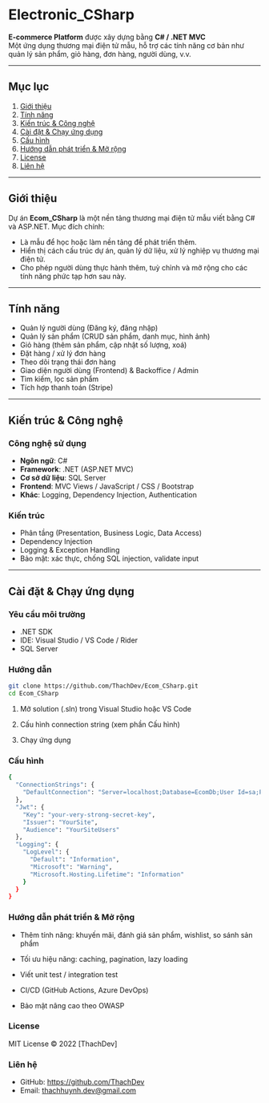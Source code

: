 # Electronic_CSharp  
**E-commerce Platform** được xây dựng bằng **C# / .NET MVC**  
Một ứng dụng thương mại điện tử mẫu, hỗ trợ các tính năng cơ bản như quản lý sản phẩm, giỏ hàng, đơn hàng, người dùng, v.v.

---

## Mục lục

1. [Giới thiệu](#giới-thiệu)  
2. [Tính năng](#tính-năng)  
3. [Kiến trúc & Công nghệ](#kiến-trúc--công-nghệ)  
4. [Cài đặt & Chạy ứng dụng](#cài-đặt--chạy-ứng-dụng)  
5. [Cấu hình](#cấu-hình)  
6. [Hướng dẫn phát triển & Mở rộng](#hướng-dẫn-phát-triển--mở-rộng)  
7. [License](#license)  
8. [Liên hệ](#liên-hệ)

---

## Giới thiệu

Dự án **Ecom_CSharp** là một nền tảng thương mại điện tử mẫu viết bằng C# và ASP.NET. Mục đích chính:

- Là mẫu để học hoặc làm nền tảng để phát triển thêm.  
- Hiển thị cách cấu trúc dự án, quản lý dữ liệu, xử lý nghiệp vụ thương mại điện tử.  
- Cho phép người dùng thực hành thêm, tuỳ chỉnh và mở rộng cho các tính năng phức tạp hơn sau này.

---

## Tính năng

- Quản lý người dùng (Đăng ký, đăng nhập)  
- Quản lý sản phẩm (CRUD sản phẩm, danh mục, hình ảnh)  
- Giỏ hàng (thêm sản phẩm, cập nhật số lượng, xoá)  
- Đặt hàng / xử lý đơn hàng  
- Theo dõi trạng thái đơn hàng  
- Giao diện người dùng (Frontend) & Backoffice / Admin  
- Tìm kiếm, lọc sản phẩm  
- Tích hợp thanh toán (Stripe)    
---

## Kiến trúc & Công nghệ

### Công nghệ sử dụng

- **Ngôn ngữ**: C#  
- **Framework**: .NET (ASP.NET MVC)  
- **Cơ sở dữ liệu**: SQL Server 
- **Frontend**: MVC Views / JavaScript / CSS / Bootstrap  
- **Khác**: Logging, Dependency Injection, Authentication  

### Kiến trúc

- Phân tầng (Presentation, Business Logic, Data Access)   
- Dependency Injection  
- Logging & Exception Handling  
- Bảo mật: xác thực, chống SQL injection, validate input  

---

## Cài đặt & Chạy ứng dụng

### Yêu cầu môi trường

- .NET SDK
- IDE: Visual Studio / VS Code / Rider  
- SQL Server  

### Hướng dẫn

```bash
git clone https://github.com/ThachDev/Ecom_CSharp.git
cd Ecom_CSharp
```
1. Mở solution (.sln) trong Visual Studio hoặc VS Code

2. Cấu hình connection string (xem phần Cấu hình)

3. Chạy ứng dụng

### Cấu hình
```bash
{
  "ConnectionStrings": {
    "DefaultConnection": "Server=localhost;Database=EcomDb;User Id=sa;Password=YourPassword;TrustServerCertificate=True;"
  },
  "Jwt": {
    "Key": "your-very-strong-secret-key",
    "Issuer": "YourSite",
    "Audience": "YourSiteUsers"
  },
  "Logging": {
    "LogLevel": {
      "Default": "Information",
      "Microsoft": "Warning",
      "Microsoft.Hosting.Lifetime": "Information"
    }
  }
}
```

### Hướng dẫn phát triển & Mở rộng

- Thêm tính năng: khuyến mãi, đánh giá sản phẩm, wishlist, so sánh sản phẩm

- Tối ưu hiệu năng: caching, pagination, lazy loading

- Viết unit test / integration test

- CI/CD (GitHub Actions, Azure DevOps)

- Bảo mật nâng cao theo OWASP

### License

MIT License 
© 2022 [ThachDev]

### Liên hệ
- GitHub: https://github.com/ThachDev
- Email: thachhuynh.dev@gmail.com
